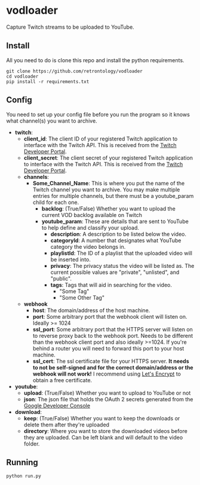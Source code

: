 # vodloader
Capture Twitch streams to be uploaded to YouTube.


## Install
All you need to do is clone this repo and install the python requirements.
```
git clone https://github.com/retrontology/vodloader
cd vodloader
pip install -r requirements.txt
```

## Config
You need to set up your config file before you run the program so it knows what channel(s) you want to archive.

* **twitch**:
  * **client_id**: The client ID of your registered Twitch application to interface with the Twitch API. This is received from the [Twitch Developer Portal](https://dev.twitch.tv/console/apps).
  * **client_secret**: The client secret of your registered Twitch application to interface with the Twitch API. This is received from the [Twitch Developer Portal](https://dev.twitch.tv/console/apps).
  * **channels**:
    * **Some_Channel_Name**: This is where you put the name of the Twitch channel you want to archive. You may make multiple entries for multiple channels, but there must be a youtube_param child for each one.
      * **backlog**: (True/False) Whether you want to upload the current VOD backlog available on Twitch
      * **youtube_param**: These are details that are sent to YouTube to help define and classify your upload.
        * **description**: A description to be listed below the video.
        * **categoryId**: A number that designates what YouTube category the video belongs in.
        * **playlistId**: The ID of a playlist that the uploaded video will be inserted into.
        * **privacy**: The privacy status the video will be listed as. The current possible values are "private", "unlisted", and "public".
        * **tags**: Tags that will aid in searching for the video.
          * "Some Tag"
          * "Some Other Tag"
   * **webhook**
     * **host**: The domain/address of the host machine.
     * **port**: Some arbitrary port that the webhook client will listen on. Ideally >= 1024
     * **ssl_port**: Some arbitrary port that the HTTPS server will listen on to reverse proxy back to the webhook port. Needs to be different than the webhook client port and also ideally >=1024. If you're behind a router you will need to forward this port to your host machine.
     * **ssl_cert**: The ssl certificate file for your HTTPS server. **It needs to not be self-signed and for the correct domain/address or the webhook will not work!** I recommend using [Let's Encrypt](https://letsencrypt.org/) to obtain a free certificate.
* **youtube**:
  * **upload**: (True/False) Whether you want to upload to YouTube or not
  * **json**: The json file that holds the OAuth 2 secrets generated from the [Google Developer Console](https://console.cloud.google.com/apis/credentials)
* **download**:
  * **keep**: (True/False) Whether you want to keep the downloads or delete them after they're uploaded
  * **directory**: Where you want to store the downloaded videos before they are uploaded. Can be left blank and will default to the video folder.


## Running
```python run.py```
